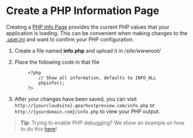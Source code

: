 # Create a PHP Information Page

Creating a [PHP Info Page](http://php.net/manual/en/function.phpinfo.php) provides the current PHP values that your application is loading. This can be convenient when making changes to the [.user.ini](https://www.gearhost.com/documentation/how-to-configure-user-ini) and want to confirm your PHP configuration.


1. Create a file named **info.php** and upload it in */site/wwwroot/*
1. Place the following code in that file

			<?php
				// Show all information, defaults to INFO_ALL
				phpinfo();
			?>

1. After your changes have been saved, you can visit `http://{yourcloudsite}.gearhostpreview.com/info.php` or `http://{yourdomain.com}/info.php` to view your PHP output.
	
> **Tip**: Trying to enable PHP debugging? We show an example on how to do this [here](https://www.gearhost.com/documentation/troubleshooting-wordpress#user-content-enable-php-error-debugging)!